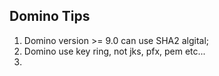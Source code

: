 Domino Tips
---
1. Domino version >= 9.0 can use SHA2 algital;
2. Domino use key ring, not jks, pfx, pem etc...
3. 
